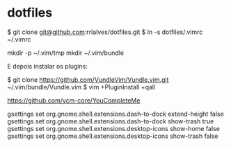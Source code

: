 # dotfiles
  
$ git clone git@github.com:rrlalves/dotfiles.git
$ ln -s dotfiles/.vimrc ~/.vimrc

mkdir -p ~/.vim/tmp
mkdir ~/.vim/bundle

E depois instalar os plugins:

$ git clone https://github.com/VundleVim/Vundle.vim.git ~/.vim/bundle/Vundle.vim
$ vim +PluginInstall +qall

https://github.com/ycm-core/YouCompleteMe

gsettings set org.gnome.shell.extensions.dash-to-dock extend-height false
gsettings set org.gnome.shell.extensions.dash-to-dock show-trash true
gsettings set org.gnome.shell.extensions.desktop-icons show-home false
gsettings set org.gnome.shell.extensions.desktop-icons show-trash false
